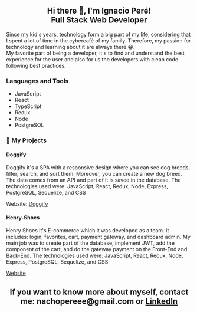 <div align="center">
  <h2>Hi there 👋, I'm Ignacio Peré! </br>
      Full Stack Web Developer
  </h2>
</div>
 
<p> 
Since my kid's years, technology form a big part of my life, considering that I spent a lot of time in the cybercafé of my family. Therefore, my passion for technology and learning about it are always there 😁.
</br>
My favorite part of being a developer, it's to find and understand the best experience for the user and also for us the developers with clean code following best practices.
</p>

<h3>Languages and Tools</h3>
 <ul>
  <li> JavaScript</li>
  <li> React</li>
  <li> TypeScript</li>
  <li> Redux</li>
  <li> Node</li>
  <li> PostgreSQL</li>
 </ul>
 
<h3> 📌 My Projects</h3>

<h4><strong>Doggify</strong></h4>
<p>
  Doggify it's a SPA with a responsive design where you can see dog breeds, filter, search, and sort them. Moreover,           you can create a new dog breed. The data comes from an API and part of it is saved in the database.
  The technologies used were: JavaScript, React, Redux, Node, Express, PostgreSQL, Sequelize, and CSS
</p>
<p>Website: <a href="https://doggify-nu.vercel.app/">Doggify</a></p>
<div>
 <figure></figure>
 <figure></figure>
 <figure></figure>
 </div>
  
 <h4>Henry-Shoes</h4>
 <p>
    Henry Shoes it's E-commerce which it was developed as a team. It includes: login, favorites, cart, payment gateway, and       dashboard admin. My main job was to create part of the database, implement JWT, add the component of the cart, and do the     gateway payment on the Front-End and Back-End. 
    The technologies used were: JavaScript, React, Redux, Node, Express, PostgreSQL, Sequelize, and CSS
 </p>
 <a href="https://doggify-nu.vercel.app/">Website</a>
 <div>
 <figure></figure>
 <figure></figure>
 <figure></figure>
 </div>
</div>


<h2 align="center">If you want to know more about myself, contact me: nachopereee@gmail.com or <a href="https://www.linkedin.com/in/ignacio-peré/" target="blank">LinkedIn</a></h2>
